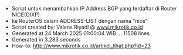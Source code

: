- Script untuk menambahkan IP Address BGP yang terdaftar di Router NICE(OIXP)
- ke RouterOS dalam ADDRESS-LIST dengan nama "nice"
- Script created by: Valens Riyadi @ www.mikrotik.co.id
- Generated at 24 March 2025 01:00:04 WIB ... 11508 lines
- Generated in 3.283 seconds
- How-to: http://www.mikrotik.co.id/artikel_lihat.php?id=23
